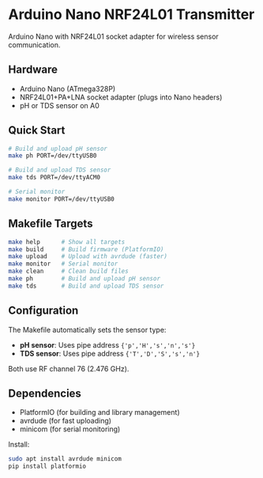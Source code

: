 # Arduino Nano NRF24L01 Transmitter

Arduino Nano with NRF24L01 socket adapter for wireless sensor communication.

## Hardware

- Arduino Nano (ATmega328P)
- NRF24L01+PA+LNA socket adapter (plugs into Nano headers)
- pH or TDS sensor on A0

## Quick Start

```bash
# Build and upload pH sensor
make ph PORT=/dev/ttyUSB0

# Build and upload TDS sensor
make tds PORT=/dev/ttyACM0

# Serial monitor
make monitor PORT=/dev/ttyUSB0
```

## Makefile Targets

```bash
make help      # Show all targets
make build     # Build firmware (PlatformIO)
make upload    # Upload with avrdude (faster)
make monitor   # Serial monitor
make clean     # Clean build files
make ph        # Build and upload pH sensor
make tds       # Build and upload TDS sensor
```

## Configuration

The Makefile automatically sets the sensor type:
- **pH sensor**: Uses pipe address `{'p','H','s','n','s'}`
- **TDS sensor**: Uses pipe address `{'T','D','S','s','n'}`

Both use RF channel 76 (2.476 GHz).

## Dependencies

- PlatformIO (for building and library management)
- avrdude (for fast uploading)
- minicom (for serial monitoring)

Install:
```bash
sudo apt install avrdude minicom
pip install platformio
```
